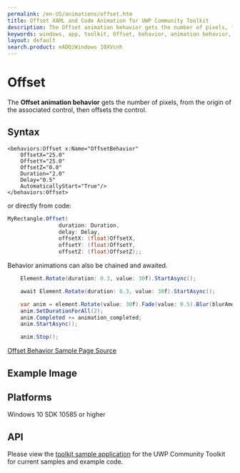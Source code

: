 ```yaml
---
permalink: /en-US/animations/offset.htm
title: Offset XAML and Code Animation for UWP Community Toolkit
description: The Offset animation behavior gets the number of pixels, from the origin of the associated control, then offsets the control 
keywords: windows, app, toolkit, Offset, behavior, animation behavior, offset, XAML, UWP, snapline
layout: default
search.product: eADQiWindows 10XVcnh
---
```


# Offset
The **Offset animation behavior** gets the number of pixels, from the origin of the associated control, then offsets the control. 
## Syntax
```xaml
<behaviors:Offset x:Name="OffsetBehavior" 
	OffsetX="25.0" 
	OffsetY="25.0" 
	OffsetZ="0.0" 
	Duration="2.0" 
	Delay="0.5" 
	AutomaticallyStart="True"/>
</behaviors:Offset>
```
or directly from code:

```C#
MyRectangle.Offset(
                duration: Duration,
                delay: Delay,
                offsetX: (float)OffsetX,
                offsetY: (float)OffsetY,
                offsetZ: (float)OffsetZ);;
```

Behavior animations can also be chained and awaited.

```C#
    Element.Rotate(duration: 0.3, value: 30f).StartAsync();

    await Element.Rotate(duration: 0.3, value: 30f).StartAsync();

    var anim = element.Rotate(value: 30f).Fade(value: 0.5).Blur(blurAmount:5);
    anim.SetDurationForAll(2);
    anim.Completed += animation_completed;
    anim.StartAsync();

    anim.Stop();
```
[Offset Behavior Sample Page Source](https://github.com/Microsoft/UWPCommunityToolkit/tree/master/Microsoft.Toolkit.Uwp.SampleApp/SamplePages/Offset)
 
## Example Image

## Platforms

Windows 10 SDK 10585 or higher

## API

Please view the [toolkit sample application](https://github.com/Microsoft/UWPCommunityToolkit/tree/master/Microsoft.Toolkit.Uwp.SampleApp) for the UWP Community Toolkit for current samples and example code.
